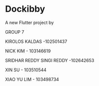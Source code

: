 # Dockibby

A new Flutter project by

GROUP 7 

KIROLOS KALDAS -102501437 

NICK KIM - 103146619 

SRIDHAR REDDY SINGI REDDY -102642653 

XIN SU - 103510544 

XIAO YU LIM - 103498734 
